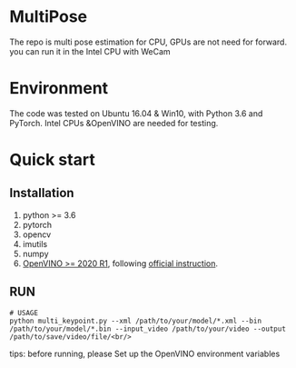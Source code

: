 MultiPose
======
The repo is  multi pose estimation for CPU,  GPUs are not need for forward. you can run it in the Intel CPU with WeCam

Environment
===
The code was tested on Ubuntu 16.04 & Win10, with Python 3.6 and PyTorch. Intel CPUs &OpenVINO are needed for testing.

Quick start
=====
## Installation
1. python >= 3.6
2. pytorch
3. opencv
4. imutils
5. numpy
6. [OpenVINO >= 2020 R1](https://software.intel.com/content/www/us/en/develop/tools/openvino-toolkit/download.html?elq_cid=6658738_ts1602130313059&erpm_id=9756844_ts1602130313059), following [official instruction](https://docs.openvinotoolkit.org/2021.1/index.html).<br/>
    

## RUN
    # USAGE
    python multi_keypoint.py --xml /path/to/your/model/*.xml --bin /path/to/your/model/*.bin --input_video /path/to/your/video --output /path/to/save/video/file/<br/>
    
tips: before running, please Set up the OpenVINO environment variables   
